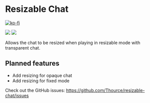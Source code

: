 # Resizable Chat

[![ko-fi](https://ko-fi.com/img/githubbutton_sm.svg)](https://ko-fi.com/D1D5TCSF0)

[![](https://img.shields.io/endpoint?url=https://i.pluginhub.info/shields/rank/plugin/resizable-chat)](https://runelite.net/plugin-hub/show/resizable-chat)
[![](https://img.shields.io/endpoint?url=https://i.pluginhub.info/shields/installs/plugin/resizable-chat)](https://runelite.net/plugin-hub/show/resizable-chat)

Allows the chat to be resized when playing in resizable mode with transparent chat.

## Planned features

* Add resizing for opaque chat
* Add resizing for fixed mode

Check out the GitHub issues: https://github.com/Thource/resizable-chat/issues
    
